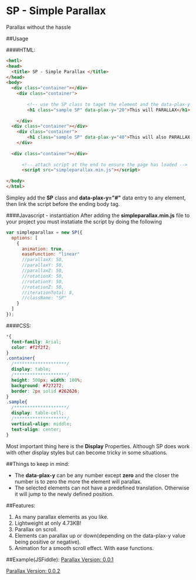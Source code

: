 # SP - Simple Parallax
Parallax without the hassle

##Usage

####HTML:
```html
<hmtl> 
<head>
  <title> SP - Simple Parallax </title>
</head>
<body>
  <div class="container"></div>
    <div class="container">
    
        <!-- use the SP class to taget the element and the data-plax-y to define the amount of parallax -->
        <h1 class="sample SP" data-plax-y="20">This will PARALLAX</h1>
        
    </div>
  <div class="container"></div>
    <div class="container">
        <h1 class="sample SP" data-plax-y="40">This will also PARALLAX less</h1>
    </div>
    
  <div class="container"></div>
  
      <!-- attach script at the end to ensure the page has loaded -->
      <script src="simpleparallax.min.js"></script>
        
</body>
</html>
```
Simpley add the **SP** class and **data-plax-y="#"** data entry to any element, then link the script before the ending body tag.

####Javascript - instantiation
After adding the **simpleparallax.min.js** file to your project you must instatiate the script by doing the following

```javascript
var simpleparallax = new SP({
  options: [
    {
      animation: true,
      easeFunction: "linear"
      //parallaxX: 50,
      //parallaxY: 50,
      //parallaxZ: 50,
      //rotationX: 50,
      //rotationY: 50,
      //rotationZ: 50,
      //iterationTotal: 8,
      //className: "SP"
    }
  ]
});
```

####CSS:

```css
*{
  font-family: Arial;
  color: #f2f2f2;
}
.container{
  /********************/
  display: table;
  /********************/
  height: 500px; width: 100%;
  background: #727272;
  border: 2px solid #262626;
}
.sample{
  /********************/
  display: table-cell;
  /********************/
  vertical-align: middle;
  text-align: center;
}
```

Most important thing here is the **Display** Properties. Although SP does work with other display styles but can become tricky in some situations.

##Things to keep in mind:
* The **data-plax-y** can be any number except **zero** and the closer the number is to zero the more the element will parallax.
* The selected elements can not have a predefined translation. Otherwise it will jump to the newly defined position.

##Features:
1. As many parallax elements as you like.
2. Lightweight at only 4.73KB!
3. Parallax on scroll.
4. Elements can parallax up or down(depending on the data-plax-y value being positive or negative).
5. Animation for a smooth scroll effect. With ease functions.

##Example(JSFiddle):
[Parallax Version: 0.0.1](https://jsfiddle.net/Kree/v10yn98c/)

[Parallax Version: 0.0.2](https://jsfiddle.net/Kree/pe5b54fs/)

